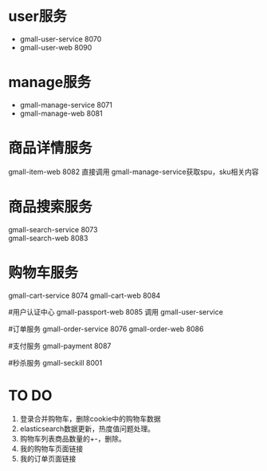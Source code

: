 # user服务
- gmall-user-service    8070
- gmall-user-web        8090 
# manage服务
- gmall-manage-service   8071
- gmall-manage-web   8081

# 商品详情服务  
gmall-item-web  8082   直接调用 gmall-manage-service获取spu，sku相关内容 

# 商品搜索服务
gmall-search-service  8073     
gmall-search-web   8083    

# 购物车服务
gmall-cart-service   8074
gmall-cart-web       8084

#用户认证中心
gmall-passport-web   8085  调用 gmall-user-service  

#订单服务
gmall-order-service       8076
gmall-order-web           8086

#支付服务
gmall-payment             8087

#秒杀服务
gmall-seckill             8001


# TO DO
1. 登录合并购物车，删除cookie中的购物车数据
2. elasticsearch数据更新，热度值问题处理。
3. 购物车列表商品数量的+-，删除。
4. 我的购物车页面链接
5. 我的订单页面链接